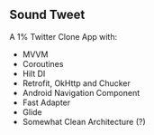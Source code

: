 ## Sound Tweet

A 1% Twitter Clone App with:
- MVVM
- Coroutines
- Hilt DI
- Retrofit, OkHttp and Chucker
- Android Navigation Component
- Fast Adapter
- Glide
- Somewhat Clean Architecture (?)
